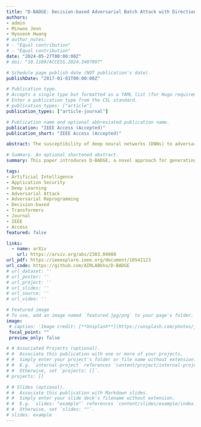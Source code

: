 ```yaml
---
title: "D-BADGE: Decision-based Adversarial Batch Attack with Directional Gradient Estimation"
authors:
- admin
- Minwoo Jeon
- Hyoseok Hwang
# author_notes:
# - "Equal contribution"
# - "Equal contribution"
date: "2024-05-27T00:00:00Z"
# doi: "10.1109/ACCESS.2024.3407097" 

# Schedule page publish date (NOT publication's date).
publishDate: "2017-01-01T00:00:00Z"

# Publication type.
# Accepts a single type but formatted as a YAML list (for Hugo requirements).
# Enter a publication type from the CSL standard.
# publication_types: ["article"]
publication_types: ["article-journal"]

# Publication name and optional abbreviated publication name.
publication: "IEEE Access (Accepted)"
publication_short: "IEEE Access (Accepted)"

abstract: The susceptibility of deep neural networks (DNNs) to adversarial examples has prompted an increase in the deployment of adversarial attacks. Image-agnostic universal adversarial perturbations (UAPs) are much more threatening, but many limitations exist to implementing UAPs in real-world scenarios where only binary decisions are returned. In this research, we propose D-BADGE, a novel method to craft universal adversarial perturbations for executing decision-based-attack. To primarily optimize perturbation by focusing on decisions, we consider the direction of these updates as the primary factor and the magnitude of updates as the secondary factor. First, we employ Hamming loss that measures the distance from distributions of ground truth and accumulating decisions in batches to determine the magnitude of the gradient. This magnitude is applied in the direction of the revised simultaneous perturbation stochastic approximation (SPSA) to update the perturbation. This simple yet efficient decision-based method functions similarly to a score-based attack, enabling the generation of UAPs in real-world scenarios, and can be easily extended to targeted attacks. Experimental validation across multiple victim models demonstrates that the D-BADGE outperforms existing attack methods, even image-specific and score-based attacks. In particular, our proposed method shows a superior attack success rate with less training time. The research also shows that D-BADGE can successfully deceive unseen victim models and accurately target specific classes.

# Summary. An optional shortened abstract.
summary: This paper introduces D-BADGE, a novel approach for generating decision-based universal adversarial perturbations using random gradient-free optimization and batch attack techniques. By combining multiple adversarial examples into a single universal perturbation and reformulating the accuracy metric into a continuous Hamming distance form, D-BADGE achieves superior attack time efficiency compared to existing methods, successfully deceiving unseen victims and accurately targeting specific classes.

tags:
- Artificial Intelligence
- Application Security
- Deep Learning
- Adversarial Attack
- Adversarial Reprogramming
- Decision-based
- Transformers
- Journal
- IEEE
- Access
featured: false

links:
  - name: arXiv
    url: https://arxiv.org/abs/2303.04980
url_pdf: https://ieeexplore.ieee.org/document/10542123
url_code: https://github.com/AIRLABkhu/D-BADGE
# url_dataset: ''
# url_poster: ''
# url_project: ''
# url_slides: ''
# url_source: ''
# url_video: ''

# Featured image
# To use, add an image named `featured.jpg/png` to your page's folder. 
image:
 # caption: 'Image credit: [**Unsplash**](https://unsplash.com/photos/jdD8gXaTZsc)'
 focal_point: ""
 preview_only: false

# # Associated Projects (optional).
# #  Associate this publication with one or more of your projects.
# #  Simply enter your project's folder or file name without extension.
# #  E.g. `internal-project` references `content/project/internal-project/index.md`.
# #  Otherwise, set `projects: []`.
# projects: []

# # Slides (optional).
# #  Associate this publication with Markdown slides.
# #  Simply enter your slide deck's filename without extension.
# #  E.g. `slides: "example"` references `content/slides/example/index.md`.
# #  Otherwise, set `slides: ""`.
# slides: example
---
```

<!-- 
{{% callout note %}}
Click the *Cite* button above to demo the feature to enable visitors to import publication metadata into their reference management software.
{{% /callout %}}

{{% callout note %}}
Create your slides in Markdown - click the *Slides* button to check out the example.
{{% /callout %}}

Add the publication's **full text** or **supplementary notes** here. You can use rich formatting such as including [code, math, and images](https://docs.hugoblox.com/content/writing-markdown-latex/). -->
